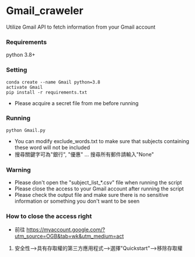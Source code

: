 # Gmail_craweler
Utilize Gmail API to fetch information from your Gmail account

### Requirements
python 3.8+


### Setting
```
conda create --name Gmail python=3.8
activate Gmail
pip install -r requirements.txt
```
- Please acquire a secret file from me before running

### Running
```
python Gmail.py
```

- You can modify exclude_words.txt to make sure that subjects containing these word will not be included
- 搜尋關鍵字可為"銀行", "優惠" ... 搜尋所有郵件請輸入"None"

### Warning
- Please don't open the "subject_list_*.csv" file when running the script
- Please close the access to your Gmail account after running the script
- Please check the output file and make sure there is no sensitive information or something you don't want to be seen
  
### How to close the access right
- 前往 https://myaccount.google.com/?utm_source=OGB&tab=wk&utm_medium=act
1. 安全性-->具有存取權的第三方應用程式-->選擇"Quickstart"-->移除存取權